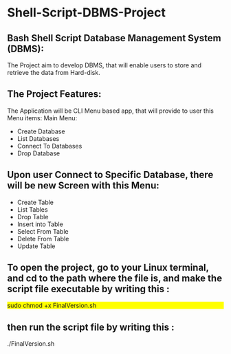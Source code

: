 # Shell-Script-DBMS-Project

## Bash Shell Script Database Management System (DBMS):

The Project aim to develop DBMS, that will enable users to store and retrieve the data from Hard-disk.

## The Project Features:
The Application will be CLI Menu based app, that will provide to user this Menu items:
Main Menu:
- Create Database
- List Databases
- Connect To Databases
- Drop Database

## Upon user Connect to Specific Database, there will be new Screen with this Menu:
- Create Table 
- List Tables
- Drop Table
- Insert into Table
- Select From Table
- Delete From Table
- Update Table

## To open the project, go to your Linux terminal, and cd to the path where the file is, and make the script file executable by writing this :  

 <div style="background-color: #FFFF00">sudo chmod +x FinalVersion.sh </div>
      

## then run the script file by writing this : 

 ./FinalVersion.sh 
 
